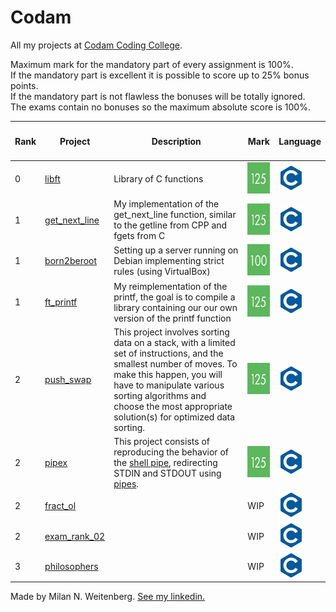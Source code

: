 # Codam
All my projects at [Codam Coding College](https://codam.nl). 

Maximum mark for the mandatory part of every assignment is 100%. </br>
If the mandatory part is excellent it is possible to score up to 25% bonus points.</br>
If the mandatory part is not flawless the bonuses will be totally ignored.</br>
The exams contain no bonuses so the maximum absolute score is 100%.</br>

<table>
    <thead>
        <tr>
            <th><h4>Rank</h4></th>
			<th><h4>Project</h4></th>
            <th><h4>Description</h4></th>
            <th><h4>Mark</h4></th>
            <th><h4>Language</h4></th>
        </tr>
    </thead>
    <tbody>
        <tr>
            <td>0</td>
			<td><a href=libft/>libft</a></td>
            <td>Library of C functions</td>
            <td><img src="img/small125.png" alt="125%" width="50" height="50"/></td>
            <td><img src="https://raw.githubusercontent.com/devicons/devicon/master/icons/c/c-plain.svg" alt="c" width="40" height="40"/></td>
        </tr>
        <tr>
            <td>1</td>
			<td><a href=get_next_line/>get_next_line</a></td>
            <td>My implementation of the get_next_line function, similar to the getline from CPP and fgets from C</td>
            <td><img src="img/small125.png" alt="125%" width="50" height="50"/></td>
            <td><img src="https://raw.githubusercontent.com/devicons/devicon/master/icons/c/c-plain.svg" alt="c" width="40" height="40"/></td>
        </tr>
        <tr>
            <td>1</td>
            <td><a href=born2beroot/>born2beroot</a></td>
            <td>Setting up a server running on Debian implementing strict rules (using VirtualBox)</td>
            <td><img src="img/small100.png" alt="100%" width="50" height="50"/></td>
            <td><img src="https://raw.githubusercontent.com/devicons/devicon/master/icons/c/c-plain.svg" alt="c" width="40" height="40"/></td>
        </tr>
        <tr>
            <td>1</td>
            <td><a href=ft_printf/>ft_printf</a></td>
            <td>My reimplementation of the printf, the goal is to compile a library containing our our own version of the printf function</td>
            <td><img src="img/small125.png" alt="125%" width="50" height="50"/></td>
            <td><img src="https://raw.githubusercontent.com/devicons/devicon/master/icons/c/c-plain.svg" alt="c" width="40" height="40"/></td>
        </tr>
        <tr>
            <td>2</td>
            <td><a href=push_swap/>push_swap</a></td>
            <td>This project involves sorting data on a stack, with a limited set of instructions, and the smallest number of moves. To make this happen, you will have to manipulate various sorting algorithms and choose the most appropriate solution(s) for optimized data sorting.</td>
            <td><img src="img/small125.png" alt="125%" width="50" height="50"/></td>
            <td><img src="https://raw.githubusercontent.com/devicons/devicon/master/icons/c/c-plain.svg" alt="c" width="40" height="40"/></td>
        </tr>
        <tr>
            <td>2</td>
            <td><a href=pipex/>pipex</a></td>
            <td>This project consists of reproducing the behavior of the <a href=https://www.geeksforgeeks.org/piping-in-unix-or-linux/>shell pipe</a>, redirecting STDIN and STDOUT using <a href=https://www.geeksforgeeks.org/pipe-system-call/>pipes</a>.</td>
            <td><img src="img/small125.png" alt="125%" width="50" height="50"/></td>
            <td><img src="https://raw.githubusercontent.com/devicons/devicon/master/icons/c/c-plain.svg" alt="c" width="40" height="40"/></td>
        </tr>
        <tr>
            <td>2</td>
            <td><a href=fract-ol/>fract_ol</a></td>
            <td></td>
            <td>WIP</td>
            <td><img src="https://raw.githubusercontent.com/devicons/devicon/master/icons/c/c-plain.svg" alt="c" width="40" height="40"/></td>
        </tr>
        <tr>
            <td>2</td>
            <td><a href=exam_rank_02/>exam_rank_02</a></td>
            <td></td>
            <td>WIP</td>
            <td><img src="https://raw.githubusercontent.com/devicons/devicon/master/icons/c/c-plain.svg" alt="c" width="40" height="40"/></td>
        </tr>
		 <tr>
            <td>3</td>
            <td><a href=philosophers/>philosophers</a></td>
            <td></td>
            <td>WIP</td>
            <td><img src="https://raw.githubusercontent.com/devicons/devicon/master/icons/c/c-plain.svg" alt="c" width="40" height="40"/></td>
        </tr>
    </tbody>
</table>
    
Made by Milan N. Weitenberg. [See my linkedin.](https://www.linkedin.com/in/mnweitenberg/)
